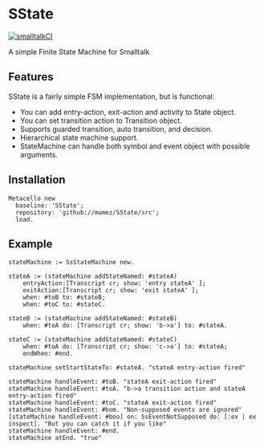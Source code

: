 # SState

[![smalltalkCI](https://github.com/mumez/SState/actions/workflows/main.yml/badge.svg)](https://github.com/mumez/SState/actions/workflows/main.yml)

A simple Finite State Machine for Smalltalk

## Features

SState is a fairly simple FSM implementation, but is functional:

- You can add entry-action, exit-action and activity to State object.
- You can set transition action to Transition object.
- Supports guarded transition, auto transition, and decision.
- Hierarchical state machine support.
- StateMachine can handle both symbol and event object with possible arguments.

## Installation

```smalltalk
Metacello new
  baseline: 'SState';
  repository: 'github://mumez/SState/src';
  load.
```

## Example

```smalltalk
stateMachine := SsStateMachine new.

stateA := (stateMachine addStateNamed: #stateA)
    entryAction:[Transcript cr; show: 'entry stateA' ];
    exitAction:[Transcript cr; show: 'exit stateA' ];
    when: #toB to: #stateB;
    when: #toC to: #stateC.

stateB := (stateMachine addStateNamed: #stateB)
    when: #toA do: [Transcript cr; show: 'b->a'] to: #stateA.

stateC := (stateMachine addStateNamed: #stateC)
    when: #toA do: [Transcript cr; show: 'c->a'] to: #stateA;
    endWhen: #end.

stateMachine setStartStateTo: #stateA. "stateA entry-action fired"

stateMachine handleEvent: #toB. "stateA exit-action fired"
stateMachine handleEvent: #toA. "b->a transition action and stateA entry-action fired"
stateMachine handleEvent: #toC. "stateA exit-action fired"
stateMachine handleEvent: #bom. "Non-supposed events are ignored"
[stateMachine handleEvent: #boo] on: SsEventNotSupposed do: [:ex | ex inspect]. "But you can catch it if you like"
stateMachine handleEvent: #end.
stateMachine atEnd. "true"
```